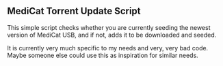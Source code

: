 ## MediCat Torrent Update Script

This simple script checks whether you are currently seeding the newest version of MediCat USB,
and if not, adds it to be downloaded and seeded.

It is currently very much specific to my needs and very, very bad code.
Maybe someone else could use this as inspiration for similar needs.